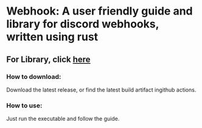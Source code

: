 # Webhook: A user friendly guide and library for discord webhooks, written using rust

## For Library, click [here](https://github.com/sourTaste000/webhook/tree/lib)

### How to download:
Download the latest release, or find the latest build artifact ingithub actions.

### How to use:
Just run the executable and follow the guide.
